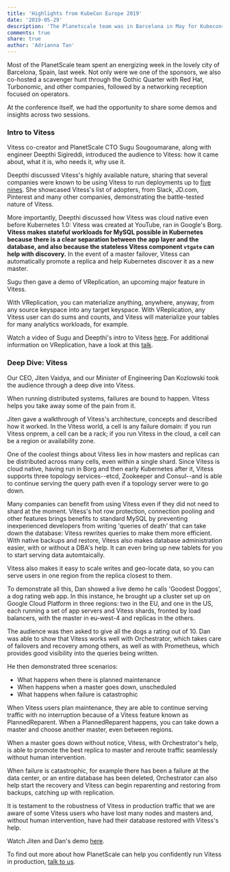 ```yaml
---
title: 'Highlights from KubeCon Europe 2019'
date: '2019-05-29'
description: 'The Planetscale team was in Barcelona in May for Kubecon+CloudNativeCon Europe'
comments: true
share: true
author: 'Adrianna Tan'
---
```


Most of the PlanetScale team spent an energizing week in the lovely city of Barcelona, Spain, last week. Not only were we one of the sponsors, we also co-hosted a scavenger hunt through the Gothic Quarter with Red Hat, Turbonomic, and other companies, followed by a networking reception focused on operators.

At the conference itself, we had the opportunity to share some demos and insights across two sessions.

### Intro to Vitess

Vitess co-creator and PlanetScale CTO Sugu Sougoumarane, along with engineer Deepthi Sigireddi, introduced the audience to Vitess: how it came about, what it is, who needs it, why use it.

Deepthi discussed Vitess's highly available nature, sharing that several companies were known to be using Vitess to run deployments up to [five nines](https://www.techopedia.com/definition/14235/five-nines). She showcased Vitess's list of adopters, from Slack, JD.com, Pinterest and many other companies, demonstrating the battle-tested nature of Vitess.

More importantly, Deepthi discussed how Vitess was cloud native even before Kubernetes 1.0: Vitess was created at YouTube, ran in Google's Borg. **Vitess makes stateful workloads for MySQL possible in Kubernetes because there is a clear separation between the app layer and the database, and also because the stateless Vitess component `vtgate` can help with discovery.** In the event of a master failover, Vitess can automatically promote a replica and help Kubernetes discover it as a new master. 

Sugu then gave a demo of VReplication, an upcoming major feature in Vitess.

With VReplication, you can materialize anything, anywhere, anyway, from any source keyspace into any target keyspace. With VReplication, any Vitess user can do sums and counts, and Vitess will materialize your tables for many analytics workloads, for example.

Watch a video of Sugu and Deepthi's intro to Vitess [here](https://www.youtube.com/watch?v=H4B5zLBfGN8). For additional information on VReplication, have a look at this [talk](https://www.infoq.com/presentations/vitess?utm_source=presentations_about_qcon-sanfrancisco-2018&utm_medium=link&utm_campaign=qcon-sanfrancisco-2018).

### Deep Dive: Vitess

Our CEO, Jiten Vaidya, and our Minister of Engineering Dan Kozlowski took the audience through a deep dive into Vitess. 

When running distributed systems, failures are bound to happen. Vitess helps you take away some of the pain from it.

Jiten gave a walkthrough of Vitess's architecture, concepts and described how it worked. In the Vitess world, a cell is any failure domain: if you run Vitess onprem, a cell can be a rack; if you run Vitess in the cloud, a cell can be a region or availability zone.

One of the coolest things about Vitess lies in how masters and replicas can be distributed across many cells, even within a single shard. Since Vitess is cloud native, having run in Borg and then early Kubernetes after it, Vitess supports three topology services--etcd, Zookeeper and Consul--and is able to continue serving the query path even if a topology server were to go down.

Many companies can benefit from using Vitess even if they did not need to shard at the moment. Vitess's hot row protection, connection pooling and other features brings benefits to standard MySQL by preventing inexperienced developers from writing 'queries of death' that can take down the database: Vitess rewrites queries to make them more efficient. With native backups and restore, Vitess also makes database administration easier, with or without a DBA's help. It can even bring up new tablets for you to start serving data automtaically.

Vitess also makes it easy to scale writes and geo-locate data, so you can serve users in one region from the replica closest to them.

To demonstrate all this, Dan showed a live demo he calls 'Goodest Doggos', a dog rating web app. In this instance, he brought up a cluster set up on Google Cloud Platform in three regions: two in the EU, and one in the US, each running a set of app servers and Vitess shards, fronted by load balancers, with the master in eu-west-4 and replicas in the others.

The audience was then asked to give all the dogs a rating out of 10. Dan was able to show that Vitess works well with Orchestrator, which takes care of failovers and recovery among others, as well as with Prometheus, which provides good visibility into the queries being written.

He then demonstrated three scenarios:

* What happens when there is planned maintenance
* When happens when a master goes down, unscheduled
* What happens when failure is catastrophic

When Vitess users plan maintenance, they are able to continue serving traffic with no interruption because of a Vitess feature known as PlannedReparent. When a PlannedReparent happens, you can take down a master and choose another master, even between regions. 

When a master goes down without notice, Vitess, with Orchestrator's help, is able to promote the best replica to master and reroute traffic seamlessly without human intervention.

When failure is catastrophic, for example there has been a failure at the data center, or an entire database has been deleted, Orchestrator can also help start the recovery and Vitess can begin reparenting and restoring from backups, catching up with replication. 

It is testament to the robustness of Vitess in production traffic that we are aware of some Vitess users who have lost many nodes and masters and, without human intervention, have had their database restored with Vitess's help.

Watch Jiten and Dan's demo [here](https://www.youtube.com/watch?v=OZl4HrB9p-8).

To find out more about how PlanetScale can help you confidently run Vitess in production, [talk to us](../../contact). 
